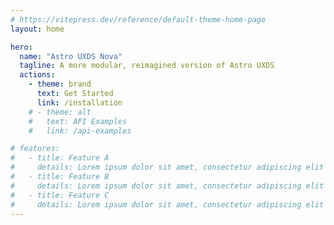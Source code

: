 ```yaml
---
# https://vitepress.dev/reference/default-theme-home-page
layout: home

hero:
  name: "Astro UXDS Nova"
  tagline: A more modular, reimagined version of Astro UXDS
  actions:
    - theme: brand
      text: Get Started
      link: /installation
    # - theme: alt
    #   text: API Examples
    #   link: /api-examples

# features:
#   - title: Feature A
#     details: Lorem ipsum dolor sit amet, consectetur adipiscing elit
#   - title: Feature B
#     details: Lorem ipsum dolor sit amet, consectetur adipiscing elit
#   - title: Feature C
#     details: Lorem ipsum dolor sit amet, consectetur adipiscing elit
---
```


